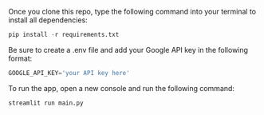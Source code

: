 Once you clone this repo, type the following command into your terminal to install all dependencies:

```python
pip install -r requirements.txt
```

Be sure to create a .env file and add your Google API key in the following format:

```python
GOOGLE_API_KEY='your API key here'
```

To run the app, open a new console and run the following command:

```python
streamlit run main.py
```